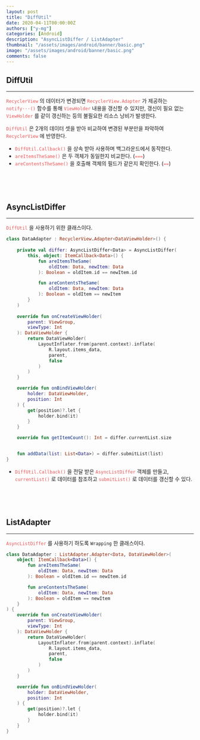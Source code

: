 ```yaml
---
layout: post
title: "DiffUtil"
date: 2020-04-11T00:00:00Z
authors: ["y-mg"]
categories: [Android]
description: "AsyncListDiffer / ListAdapter"
thumbnail: "/assets/images/android/banner/basic.png"
image: "/assets/images/android/banner/basic.png"
comments: false
---
```


## DiffUtil
***
<code style="color: #eb5657;">RecyclerView</code> 의 데이터가 변경되면 <code style="color: #eb5657;">RecyclerView.Adapter</code> 가 제공하는 <code style="color: #eb5657;">notify···()</code> 함수를 통해 <code style="color: #eb5657;">ViewHolder</code> 내용을 갱신할 수 있지만, 갱신이 필요 없는 <code style="color: #eb5657;">ViewHolder</code> 를 같이 갱신하는 등의 불필요한 리소스 낭비가 발생한다.
<br/>

<code style="color: #eb5657;">DiffUtil</code> 은 2개의 데이터 셋을 받아 비교하여 변경된 부분만을 파악하여 <code style="color: #eb5657;">RecyclerView</code> 에 반영한다.
- <code style="color: #eb5657;">DiffUtil.Callback()</code> 을 상속 받아 사용하며 백그라운드에서 동작한다.
- <code style="color: #eb5657;">areItemsTheSame()</code> 은 두 객체가 동일한지 비교한다. (<code style="color: #eb5657;">===</code>)
- <code style="color: #eb5657;">areContentsTheSame()</code> 을 호출해 객체의 필드가 같은지 확인한다. (<code style="color: #eb5657;">==</code>)
<br/>
<br/>
<br/>



## AsyncListDiffer
***
<code style="color: #eb5657;">DiffUtil</code> 을 사용하기 위한 클래스이다.
<br/>

```kotlin
class DataAdapter : RecyclerView.Adapter<DataViewHolder>() {
		
    private val differ: AsyncListDiffer<Data> = AsyncListDiffer(
        this, object: ItemCallback<Data>() {
            fun areItemsTheSame(
                oldItem: Data, newItem: Data
            ): Boolean = oldItem.id == newItem.id

            fun areContentsTheSame(
                oldItem: Data, newItem: Data
            ): Boolean = oldItem == newItem
        }
	)
    
    override fun onCreateViewHolder(
        parent: ViewGroup,
        viewType: Int
    ): DataViewHolder {
        return DataViewHolder(
            LayoutInflater.from(parent.context).inflate(
                R.layout.items_data,
                parent,
                false
            )
        )
    }

    override fun onBindViewHolder(
        holder: DataViewHolder,
        position: Int
    ) {
        get(position)?.let {
            holder.bind(it)
        }
    }

    override fun getItemCount(): Int = differ.currentList.size


    fun addData(list: List<Data>) = differ.submitList(list)
}
```
- <code style="color: #eb5657;">DiffUtil.Callback()</code> 을 전달 받은 <code style="color: #eb5657;">AsyncListDiffer</code> 객체를 만들고, <code style="color: #eb5657;">currentList()</code> 로 데이터를 참조하고 <code style="color: #eb5657;">submitList()</code> 로 데이터를 갱신할 수 있다.
<br/>
<br/>
<br/>



## ListAdapter
***
<code style="color: #eb5657;">AsyncListDiffer</code> 를 사용하기 하도록 `Wrapping` 한 클래스이다.
<br/>

```kotlin
class DataAdapter : ListAdapter.Adapter<Data, DataViewHolder>(
    object: ItemCallback<Data>() {
        fun areItemsTheSame(
            oldItem: Data, newItem: Data
        ): Boolean = oldItem.id == newItem.id

        fun areContentsTheSame(
            oldItem: Data, newItem: Data
        ): Boolean = oldItem == newItem
    }
) {	    
    override fun onCreateViewHolder(
        parent: ViewGroup,
        viewType: Int
    ): DataViewHolder {
        return DataViewHolder(
            LayoutInflater.from(parent.context).inflate(
                R.layout.items_data,
                parent,
                false
            )
        )
    }		

    override fun onBindViewHolder(
        holder: DataViewHolder,
        position: Int
    ) {
        get(position)?.let {
            holder.bind(it)
        }
    }
}
```